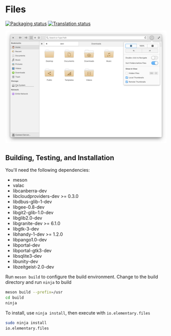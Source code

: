 # Files
[![Packaging status](https://repology.org/badge/tiny-repos/elementary-files.svg)](https://repology.org/metapackage/pantheon-files)
[![Translation status](https://l10n.elementary.io/widgets/files/-/svg-badge.svg)](https://l10n.elementary.io/projects/files/?utm_source=widget)

![Files Screenshot](data/screenshot-grid.png?raw=true)

## Building, Testing, and Installation

You'll need the following dependencies:
* meson
* valac
* libcanberra-dev
* libcloudproviders-dev >= 0.3.0
* libdbus-glib-1-dev
* libgee-0.8-dev
* libgit2-glib-1.0-dev
* libglib2.0-dev
* libgranite-dev >= 6.1.0
* libgtk-3-dev
* libhandy-1-dev >= 1.2.0
* libpango1.0-dev
* libportal-dev
* libportal-gtk3-dev
* libsqlite3-dev
* libunity-dev
* libzeitgeist-2.0-dev

Run `meson build` to configure the build environment. Change to the build directory and run `ninja` to build

```bash
meson build --prefix=/usr
cd build
ninja
```

To install, use `ninja install`, then execute with `io.elementary.files`

```bash
sudo ninja install
io.elementary.files
```
